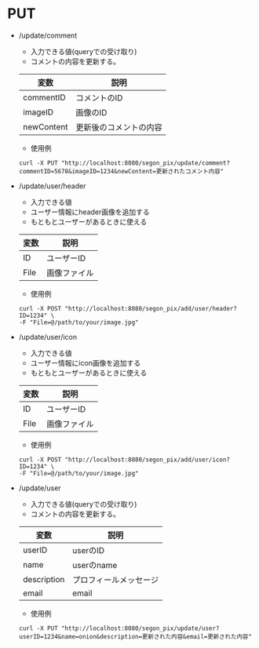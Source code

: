 # PUT

- /update/comment
    - 入力できる値(queryでの受け取り)
    - コメントの内容を更新する。

    | 変数      |     説明     |
    |-----------|-----------|
    |commentID       |  コメントのID  |
    |imageID    |  画像のID  |
    |newContent       |  更新後のコメントの内容  |


    - 使用例

    ```
   curl -X PUT "http://localhost:8080/segon_pix/update/comment?commentID=5678&imageID=1234&newContent=更新されたコメント内容"
    ```

- /update/user/header
    - 入力できる値
    - ユーザー情報にheader画像を追加する
    - もともとユーザーがあるときに使える

    | 変数      | 説明|
    |-----------|-----|
    |ID       |   ユーザーID   |
    |File    |   画像ファイル   |


    - 使用例

    ```
    curl -X POST "http://localhost:8080/segon_pix/add/user/header?ID=1234" \
  -F "File=@/path/to/your/image.jpg"
    ```

- /update/user/icon
    - 入力できる値
    - ユーザー情報にicon画像を追加する
    - もともとユーザーがあるときに使える

    | 変数      | 説明|
    |-----------|-----|
    |ID       |   ユーザーID   |
    |File    |   画像ファイル   |


    - 使用例

    ```
    curl -X POST "http://localhost:8080/segon_pix/add/user/icon?ID=1234" \
  -F "File=@/path/to/your/image.jpg"
    ```

- /update/user
    - 入力できる値(queryでの受け取り)
    - コメントの内容を更新する。

    | 変数      |     説明     |
    |-----------|-----------|
    |userID       |  userのID  |
    |name       |  userのname  |
    |description       |   プロフィールメッセージ |
    |email      |   email |


    - 使用例

    ```
   curl -X PUT "http://localhost:8080/segon_pix/update/user?userID=1234&name=onion&description=更新された内容&email=更新された内容"